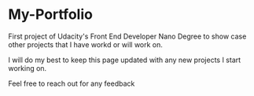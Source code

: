 # My-Portfolio

First project of Udacity's Front End Developer Nano Degree to show case other projects that I have workd or will work on.

I will do my best to keep this page updated with any new projects I start working on.

Feel free to reach out for any feedback
